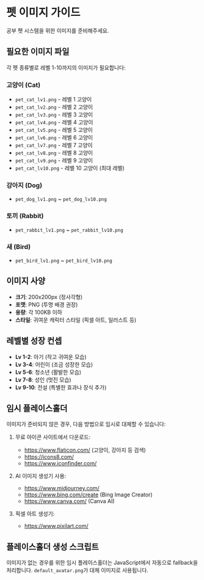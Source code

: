 # 펫 이미지 가이드

공부 펫 시스템을 위한 이미지를 준비해주세요.

## 필요한 이미지 파일

각 펫 종류별로 레벨 1-10까지의 이미지가 필요합니다:

### 고양이 (Cat)
- `pet_cat_lv1.png` - 레벨 1 고양이
- `pet_cat_lv2.png` - 레벨 2 고양이
- `pet_cat_lv3.png` - 레벨 3 고양이
- `pet_cat_lv4.png` - 레벨 4 고양이
- `pet_cat_lv5.png` - 레벨 5 고양이
- `pet_cat_lv6.png` - 레벨 6 고양이
- `pet_cat_lv7.png` - 레벨 7 고양이
- `pet_cat_lv8.png` - 레벨 8 고양이
- `pet_cat_lv9.png` - 레벨 9 고양이
- `pet_cat_lv10.png` - 레벨 10 고양이 (최대 레벨)

### 강아지 (Dog)
- `pet_dog_lv1.png` ~ `pet_dog_lv10.png`

### 토끼 (Rabbit)
- `pet_rabbit_lv1.png` ~ `pet_rabbit_lv10.png`

### 새 (Bird)
- `pet_bird_lv1.png` ~ `pet_bird_lv10.png`

## 이미지 사양

- **크기**: 200x200px (정사각형)
- **포맷**: PNG (투명 배경 권장)
- **용량**: 각 100KB 이하
- **스타일**: 귀여운 캐릭터 스타일 (픽셀 아트, 일러스트 등)

## 레벨별 성장 컨셉

- **Lv 1-2**: 아기 (작고 귀여운 모습)
- **Lv 3-4**: 어린이 (조금 성장한 모습)
- **Lv 5-6**: 청소년 (활발한 모습)
- **Lv 7-8**: 성인 (멋진 모습)
- **Lv 9-10**: 전설 (특별한 효과나 장식 추가)

## 임시 플레이스홀더

이미지가 준비되지 않은 경우, 다음 방법으로 임시로 대체할 수 있습니다:

1. 무료 아이콘 사이트에서 다운로드:
   - https://www.flaticon.com/ (고양이, 강아지 등 검색)
   - https://icons8.com/
   - https://www.iconfinder.com/

2. AI 이미지 생성기 사용:
   - https://www.midjourney.com/
   - https://www.bing.com/create (Bing Image Creator)
   - https://www.canva.com/ (Canva AI)

3. 픽셀 아트 생성기:
   - https://www.pixilart.com/

## 플레이스홀더 생성 스크립트

이미지가 없는 경우를 위한 임시 플레이스홀더는 JavaScript에서 자동으로 fallback을 처리합니다.
`default_avatar.png`가 대체 이미지로 사용됩니다.
